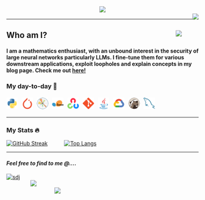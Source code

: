 <div align='center'>
<img src='https://media.giphy.com/media/v1.Y2lkPTc5MGI3NjExNTJkczh4bDM2empwNWRmOWFqM202ODBxM21yc3loYnVndHh0dTM1cCZlcD12MV9pbnRlcm5hbF9naWZfYnlfaWQmY3Q9Zw/bJ4TVNYNUympPgcpem/giphy.gif'/></div>
<a href="mailto:writetoshiladitya@gmail.com">
<img src='https://img.shields.io/badge/writetoshiladitya%40gmail.com-darkviolet?style=plastic&logo=gmail&logoColor=white&labelColor=violet' height='20' align='right'>
</a>

---

## Who am I? <img src='https://media.giphy.com/media/v1.Y2lkPTc5MGI3NjExcG5xNWZidXNvNzQ4bnhvbjh4dDR3ZGo2aXJjZ2p5emwwamZvc2dtNSZlcD12MV9pbnRlcm5hbF9naWZfYnlfaWQmY3Q9cw/jptSqy6yYse5AaDRn0/giphy.gif' width='60' align='right' />
#### I am a mathematics enthusiast, with an unbound interest in the security of large neural networks particularly LLMs. I fine-tune them for various downstream applications, exploit loopholes and explain concepts in my blog page. Check me out [here!](https://drive.google.com/file/d/1O_BLn_C6CgcRE9HSa9tpqYVZM31e77ZV/view?usp=sharing)

### My day-to-day 🚀
#### <img src='https://github.com/devicons/devicon/blob/master/icons/python/python-original.svg' width='30' height='30'/> &nbsp; <img src='https://github.com/devicons/devicon/blob/master/icons/pytorch/pytorch-original.svg' width='30' height='30'/> &nbsp; <img src='https://github.com/devicons/devicon/blob/master/icons/matplotlib/matplotlib-original.svg' width='30' height='30'/> &nbsp; <img src='https://github.com/devicons/devicon/blob/master/icons/scikitlearn/scikitlearn-original.svg' width='30' height='30'/> &nbsp; <img src='https://github.com/devicons/devicon/blob/master/icons/opencv/opencv-original.svg' width='30' height='30'/> &nbsp; <img src='https://github.com/devicons/devicon/blob/master/icons/git/git-original.svg' width='30' height='30'/> &nbsp; <img src='https://github.com/devicons/devicon/blob/master/icons/java/java-original.svg' width='30' height='30'/> &nbsp; <img src='https://github.com/devicons/devicon/blob/master/icons/googlecloud/googlecloud-original.svg' width='30' height='30'/> &nbsp; <img src='https://github.com/devicons/devicon/blob/master/icons/dbeaver/dbeaver-original.svg' width='30' height='30'/> &nbsp; <img src='https://github.com/devicons/devicon/blob/master/icons/mysql/mysql-original.svg' width='30' height='30'/>

---

### My Stats :fire:
[![GitHub Streak](http://github-readme-streak-stats.herokuapp.com?user=shiladityasarkar&theme=dark&background=000000)](https://git.io/streak-stats) &nbsp; &nbsp; &nbsp; &nbsp; &nbsp; [![Top Langs](https://github-readme-stats.vercel.app/api/top-langs/?username=shiladityasarkar&layout=compact&theme=vision-friendly-dark)](https://github.com/anuraghazra/github-readme-stats)

---

#### _Feel free to find to me @...._ 
<div id='batches' align='left'>
      <a href='https://medium.com/@writetoshiladitya'>
        <img src='https://img.shields.io/badge/Medium-black?style=plastic&logo=Medium&logoColor=white&labelColor=black' alt='sdj' width='100'/>
      </a> <br> 
     &nbsp; &nbsp; &nbsp; &nbsp; &nbsp; &nbsp; &nbsp; &nbsp; <a href='https://www.linkedin.com/in/shiladityasarkar'>
        <img src='https://img.shields.io/badge/LinkedIn-blue?style=plastic&logo=LinkedIn&logoColor=white' width='99'/>
      </a> <br>
     &nbsp; &nbsp; &nbsp; &nbsp; &nbsp; &nbsp; &nbsp; &nbsp; &nbsp; &nbsp; &nbsp; &nbsp; &nbsp; &nbsp; &nbsp; &nbsp; <a href='https://twitter.com/__shiladitya'>
        <img src='https://img.shields.io/badge/Twitter-black?style=plastic&logo=X&logoColor=white&labelColor=black' width='100'/>
      </a>
</div>



<!--
**shiladityasarkar/shiladityasarkar** is a ✨ _special_ ✨ repository because its `README.md` (this file) appears on your GitHub profile.

Here are some ideas to get you started:

- 🔭 I’m currently working on ...
- 🌱 I’m currently learning ...
- 👯 I’m looking to collaborate on ...
- 🤔 I’m looking for help with ...
- 💬 Ask me about ...
- 📫 How to reach me: ...
- 😄 Pronouns: ...
- ⚡ Fun fact: ...
-->
